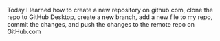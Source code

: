Today I learned how to create a new repository on github.com, clone the repo to GitHub Desktop, create a new branch, add a new file to my repo, commit the changes, and push the changes to the remote repo on GitHub.com
